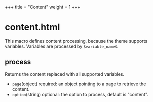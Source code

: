 +++
title = "Content"
weight = 1
+++
# content.html
This macro defines content processing, because the theme supports variables. Variables are processed by `$variable_name$`.

## process
Returns the content replaced with all supported variables.
* `page`(object) required: an object pointing to a page to retrieve the content.
* `option`(string) optional: the option to process, default is "content".
